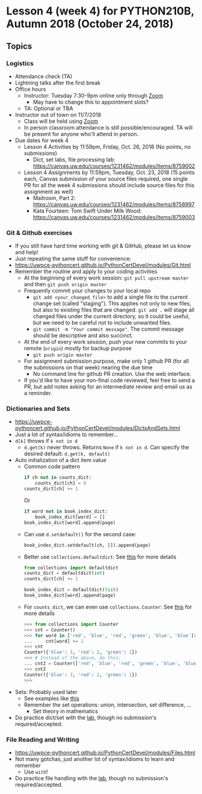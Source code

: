 # Lesson 4 (week 4) for PYTHON210B, Autumn 2018 (October 24, 2018)

## Topics

### Logistics

* Attendance check (TA)
* Lightning talks after the first break
* Office hours
  * Instructor: Tuesday 7:30-9pm online only through [Zoom](https://washington.zoom.us/my/python2018)
    * May have to change this to appointment slots?
  * TA: Optional or TBA
* Instructor out of town on 11/7/2018
  * Class will be held using [Zoom](https://washington.zoom.us/my/python2018)
  * In person classroom attendance is still possible/encouraged. TA will be present for anyone who'll attend in person.
* Due dates for week 4
  * Lesson 4 Activities by 11:59pm, Friday, Oct. 26, 2018 (No points, no submissions)
    * Dict, set labs, file processing lab: https://canvas.uw.edu/courses/1231462/modules/items/8759002
  * Lesson 4 Assignments by 11:59pm, Tuesday, Oct. 23, 2018 (15 points each, Canvas submission of your source files required, one single PR for all the week 4 submissions should include source files for this assignment as well)
    * Mailroom, Part 2: https://canvas.uw.edu/courses/1231462/modules/items/8758997
    * Kata Fourteen: Tom Swift Under Milk Wood: https://canvas.uw.edu/courses/1231462/modules/items/8759003

### Git & Github exercises

* If you still have hard time working with git & GitHub, please let us know and help!
* Just repeating the same stuff for convenience:
* https://uwpce-pythoncert.github.io/PythonCertDevel/modules/Git.html
* Remember the routine and apply to your coding activities
  * At the beginning of every work session: `git pull upstream master` and then `git push origin master`
  * Frequently commit your changes to your local repo
    * `git add <your_changed_file>` to add a single file to the current change set (called "staging"). This applies not only to new files, but also to existing files that are changed. `git add .` will stage all changed files under the current directory, so it could be useful, but we need to be careful not to include unwanted files.
    * `git commit -m "Your commit message"`. The commit message should be descriptive and also succinct.
  * At the end of every work session, push your new commits to your remote (`origin`) mostly for backup purpose
    * `git push origin master`
  * For assignment submission purpose, make only 1 github PR (for all the submissions on that week) nearing the due time
    * No command line for github PR creation. Use the web interface.
  * If you'd like to have your non-final code reviewed, feel free to send a PR, but add notes asking for an intermediate review and email us as a reminder.

### Dictionaries and Sets

* https://uwpce-pythoncert.github.io/PythonCertDevel/modules/DictsAndSets.html
* Just a lot of syntax/idioms to remember...
* `d[k]` throws if `k not in d`
  * `d.get(k)` never throws. Returns `None` if `k not in d`. Can specify the desired default: `d.get(k, default)`
* Auto initialization of a dict item value
  * Common code pattern
    ``` Python
    if ch not in counts_dict:
        counts_dict[ch] = 0
    counts_dict[ch] += 1
    ```
    Or
    ``` Python
    if word not in book_index_dict:
        book_index_dict[word] = []
    book_index_dict[word].append(page)
    ```
  * Can use `d.setdefault()` for the second case:
    ``` Python
    book_index_dict.setdefault(ch, []).append(page)
    ```
  * Better use `collections.defaultdict`: See [this](https://docs.python.org/3.7/library/collections.html#defaultdict-objects) for more details
    ``` Python
    from collections import defaultdict
    counts_dict = defaultdict(int)
    counts_dict[ch] += 1

    book_index_dict = defaultdict(list)
    book_index_dict[word].append(page)
    ```
  * For `counts_dict`, we can even use `collections.Counter`: See [this](https://docs.python.org/3.7/library/collections.html#counter-objects) for more details
    ``` Python
    >>> from collections import Counter
    >>> cnt = Counter()
    >>> for word in ['red', 'blue', 'red', 'green', 'blue', 'blue']:
    ...     cnt[word] += 1
    >>> cnt
    Counter({'blue': 3, 'red': 2, 'green': 1})
    >>> # Instead of the above, do this:
    ... cnt2 = Counter(['red', 'blue', 'red', 'green', 'blue', 'blue'])
    >>> cnt2
    Counter({'blue': 3, 'red': 2, 'green': 1})
    >>>
    ```
* Sets: Probably used later
  * See examples like [this](https://realpython.com/python-sets/)
  * Remember the set operations: union, intersection, set difference, ...
    * Set theory in mathematics
* Do practice dict/set with the [lab](https://uwpce-pythoncert.github.io/PythonCertDevel/exercises/dict_lab.html), though no submission's required/accepted.

### File Reading and Writing

* https://uwpce-pythoncert.github.io/PythonCertDevel/modules/Files.html
* Not many gotchas, just another lot of syntax/idioms to learn and remember
  * Use `with`!
* Do practice file handling with the [lab](https://uwpce-pythoncert.github.io/PythonCertDevel/exercises/file_lab.html), though no submission's required/accepted.
